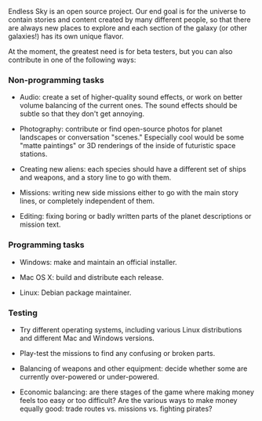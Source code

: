 Endless Sky is an open source project. Our end goal is for the universe to contain stories and content created by many different people, so that there are always new places to explore and each section of the galaxy (or other galaxies!) has its own unique flavor.

At the moment, the greatest need is for beta testers, but you can also contribute in one of the following ways:

### Non-programming tasks ###

  * Audio: create a set of higher-quality sound effects, or work on better volume balancing of the current ones. The sound effects should be subtle so that they don't get annoying.

  * Photography: contribute or find open-source photos for planet landscapes or conversation "scenes." Especially cool would be some "matte paintings" or 3D renderings of the inside of futuristic space stations.

  * Creating new aliens: each species should have a different set of ships and weapons, and a story line to go with them.

  * Missions: writing new side missions either to go with the main story lines, or completely independent of them.

  * Editing: fixing boring or badly written parts of the planet descriptions or mission text.

### Programming tasks ###

  * Windows: make and maintain an official installer.

  * Mac OS X: build and distribute each release.

  * Linux: Debian package maintainer.

### Testing ###

  * Try different operating systems, including various Linux distributions and different Mac and Windows versions.

  * Play-test the missions to find any confusing or broken parts.

  * Balancing of weapons and other equipment: decide whether some are currently over-powered or under-powered.

  * Economic balancing: are there stages of the game where making money feels too easy or too difficult? Are the various ways to make money equally good: trade routes vs. missions vs. fighting pirates?